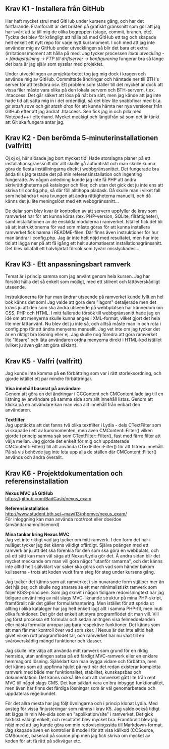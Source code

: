 

Krav K1 - Installera från GitHub
--------------------------------
Har haft mycket strul med GitHub under kursens gång, och har det fortfarande. Framförallt är det bristen på grafiskt
gränssnitt som gör att jag har svårt att ta till mig de olika begreppen (stage, commit, branch, etc). 
Tyckte det blev för krångligt att hålla på med GitHub ett tag och skapade helt enkelt ett nytt repo för varje nytt kursmoment.
I och med att jag inte använder mig av GitHub under utvecklingen så blir det bara ett extra (irritations)moment att hålla på 
med. Jag tycker processen *lokal utveckling -> färdigställning -> FTP till driftserver -> konfigurering* fungerar bra så länge
det bara är jag själv som sysslar med projektet. 

Under utvecklingen av projektarbetet tog jag mig dock i kragen och använde mig av GitHub. Committade ändringar och hämtade 
ner till BTH's server för att testköra osv. Ett problem som ställer till det mycket är dock att vissa filer måste vara olika
på den lokala servern och BTH-servern, t.ex. .htaccess. Det går säkert att lösa på nåt bra sätt, men jag kände att jag inte
hade tid att sätta mig in i det ordentligt, så det blev lite snabbfixar med bl.a. *git stash save* och *git stash drop* för
att kunna hämta ner nya versioner från GitHub efter att jag ändrat .htaccess. Sen fick jag in och pilla med Notepad++ i 
efterhand. Mycket meckigt och långtifrån så som det är tänkt att Git ska fungera antar jag.


Krav K2 - Den berömda 5-minuterinstallationen (valfritt)
---------------------------------------------
Oj oj oj, här slösade jag bort mycket tid! Hade storslagna planer på ett installationsgränssnitt där allt skulle gå
automtiskt och man skulle kunna göra de flesta inställningarna direkt i webbgränssnittet. Det fungerade bra ända tills jag
testade det på min referensinstallation och ingenting fungerade. Av någon anledning kunde jag inte få PHP att ändra 
skrivrättigheterna på kataloger och filer, och utan det gick det ju inte ens att skriva till config.php, så där föll
alltihopa pladask. Då skulle man i vilket fall som helsändra t vara tvungen att ändra rättigheterna manuellt, och då känns det
ju lite meningslöst med ett webbgränssnitt...

De delar som blev kvar är kontrollen av att servern uppfyller de krav som ramverket har för att kunna köras (tex. PHP-version,
SQLite, filrättigheter), samt installationen av de enskilda modulerna i ramverket. Istället fick det bli så att instruktionerna
för vad som måste göras för att kunna installera ramverket fick hamna i README-filen. Där finns även instruktioner för hur
man ändrar i config.php. Jag är inte helt nöjd med resultatet, men har inte tid att lägga ner på att få igång ett helt
automatiserat installationsgränssnitt. Det blev iallafall ett halvhjärtat försök som tyvärr misslyckades...


Krav K3 - Ett anpassningsbart ramverk
-------------------------------------
Temat är i princip samma som jag använt genom hela kursen. Jag har försökt hålla det så enkelt som möjligt, med ett 
stilrent och lättöverskådligt utseende. 

Instruktionerna för hur man ändrar utseende på ramverket kunde fyllt en hel bok känns det som! Jag valde att göra
dem "lagom" detaljerade men det krävs ju att den som ska ändra utseende på webbplatsen har kännedom om CSS, PHP och HTML.
I mitt fallerade försök till webbgränssnitt hade jag en idé om att menyerna skulle kunna anges i XML-format, vilket
gjort det hela lite mer lättanvänt. Nu blev det ju inte så, och alltså måste man in och rota i config.php för att ändra
menyerna manuellt. Jag vet inte om jag tycker det är en riktigt bra lösning eller ej. Jag skulle nog föredra att göra
ramverket lite "lösare" och låta användaren ordna menyerna direkt i HTML-kod istället (vilket ju även går att göra såklart).

Krav K5 - Valfri (valfritt)
---------------------------
Jag kunde inte komma på **en** förbättring som var i rätt storleksordning, och gjorde istället ett par mindre förbättringar.


**Visa innehåll baserat på användare**  
Genom att göra en del ändringar i CCContent och CMContent lade jag till en listning av användare på samma sida som allt 
innehåll listas. Genom att klicka på en användare kan man visa allt innehåll från enbart den användaren. 


**Textfilter**  
Jag upptäckte att det fanns två olika textfilter i Lydia - dels CTextFilter som vi skapade i ett av kursmomenten, men även
CMContent::Filter() vilken gjorde i princip samma sak som CTextFilter::Filter(), fast med färre filter att välja mellan. Jag gjorde
det enkelt för mig och uppdaterade CMContent::Filter() till att använda CTextFilter::Filter() för att filtrera innehåll. På
så vis behövde jag inte leta upp alla de ställen där CMContent::Filter() används och ändra överallt.


Krav K6 - Projektdokumentation och referensinstallation
-------------------------------------------------------
**Nexus MVC på GitHub**  
https://github.com/BadCash/nexus_exam

**Referensinstallation**  
http://www.student.bth.se/~mawi13/phpmvc/nexus_exam/  
För inloggning kan man använda root/root eller doe/doe (användarnamn/lösenord)

**Mina tankar kring Nexus MVC**  
Jag vet inte riktigt vad jag tycker om mitt ramverk. I den form det har i nuläget tycker jag det känns väldigt ofärdigt. Själva 
poängen med ett ramverk är ju att det ska förenkla för den som ska göra en webbplats, och på ett sätt kan man väl säga
att Nexus/Lydia gör det. Å andra sidan blir det mycket meckande om man vill göra något "utanför ramarna", och det känns
inte alltid helt självklart var saker ska göras och vad som händer bakom kulisserna - trots att koden vuxit fram steg för steg
under kursens gång. 

Jag tycker det känns som att ramverket i sin nuvarande form stjälper mer än det hjälper, och skulle nog snarare se ett mer
minimalistiskt ramverk som följer KISS-principen. Som jag skrivit i någon tidigare redovisningtext har jag tidigare använt
mig av nåt slags MVC-liknande struktur på mina PHP-skript, framförallt när det gäller formulärhantering. Men istället för
att sprida ut allting i olika kataloger har jag helt enkelt lagt allt i samma PHP-fil, men inuti olika funktioner. Det gör
det enkelt att styra programflödet dit man vill. Vill jag först processa ett formulär och sedan anitngen visa felmeddelanden
eller nästa formulär anropar jag bara respektive funktioner. Det känns som att man får mer kontroll över vad som sker. I
Nexus är det inte alltid helt givet vilken rutt programflödet tar, och ramverket har nu växt till en svåröverskådlig
mängd funktioner och klasser. 

Jag skulle inte välja att använda mitt ramverk som grund för en riktig hemsida, utan antingen satsa på ett färdigt MVC-ramverk
eller en enklare hemmagjord lösning. Självklart kan man bygga vidare och förbättra, men det känns som att uppfinna hjulet
på nytt när det redan existerar kompletta ramverk med både mer funktionalitet, stabilitet, kunskapsbas och dokumentation.
Det känns också lite som att ramverket gått lite från rent MVC till något slags CMS. Det kan såklart vara en bra inbyggd
funktionalitet, men även här finns det färdiga lösningar som är väl genomarbetade och uppdateras regelbundet.

För det allra mesta har jag följt övningarna och i princip klonat Lydia. Med avsteg för vissa finjusteringar som nämns i
krav K5. Jag valde också tidigt att lägga in min Me-sida som en "applikation/site" i ramverket. Det gick faktiskt väldigt
enkelt, och resultatet blev mycket bra. Framförallt blev jag nöjd med att jag kunde göra om min redovisningssida till
Markdown-format. Jag skapade även en kontroller & modell för att visa källkod (CCSource, CMSource), baserad på source.php men jag fick skriva om mycket
av koden för att få rätt på sökvägar etc. 